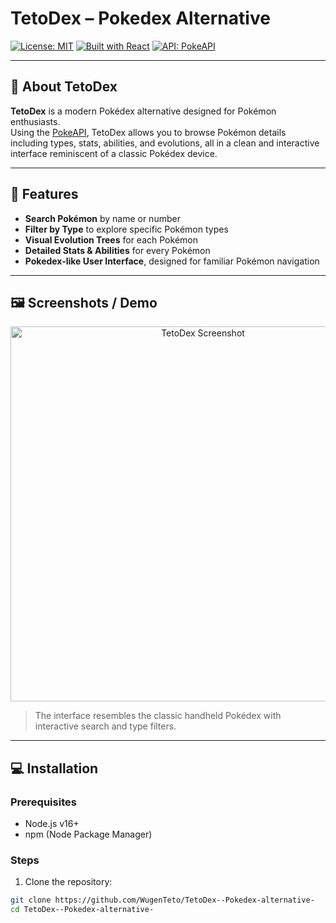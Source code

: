 # TetoDex – Pokedex Alternative

[![License: MIT](https://img.shields.io/badge/License-MIT-yellow.svg)](LICENSE)
[![Built with React](https://img.shields.io/badge/Built%20with-React-blue.svg)](https://reactjs.org/)
[![API: PokeAPI](https://img.shields.io/badge/API-PokeAPI-green.svg)](https://pokeapi.co/)

---

## 🚀 About TetoDex

**TetoDex** is a modern Pokédex alternative designed for Pokémon enthusiasts.  
Using the [PokeAPI](https://pokeapi.co/), TetoDex allows you to browse Pokémon details including types, stats, abilities, and evolutions, all in a clean and interactive interface reminiscent of a classic Pokédex device.

---

## 🔑 Features

- **Search Pokémon** by name or number  
- **Filter by Type** to explore specific Pokémon types  
- **Visual Evolution Trees** for each Pokémon  
- **Detailed Stats & Abilities** for every Pokémon  
- **Pokedex-like User Interface**, designed for familiar Pokémon navigation  

---

## 🖼️ Screenshots / Demo

<p align="center">
  <img src="assets/pokedex-screenshot.png" alt="TetoDex Screenshot" width="600"/>
</p>

> The interface resembles the classic handheld Pokédex with interactive search and type filters.

---

## 💻 Installation

### Prerequisites

- Node.js v16+
- npm (Node Package Manager)

### Steps

1. Clone the repository:

```bash
git clone https://github.com/WugenTeto/TetoDex--Pokedex-alternative-
cd TetoDex--Pokedex-alternative-
